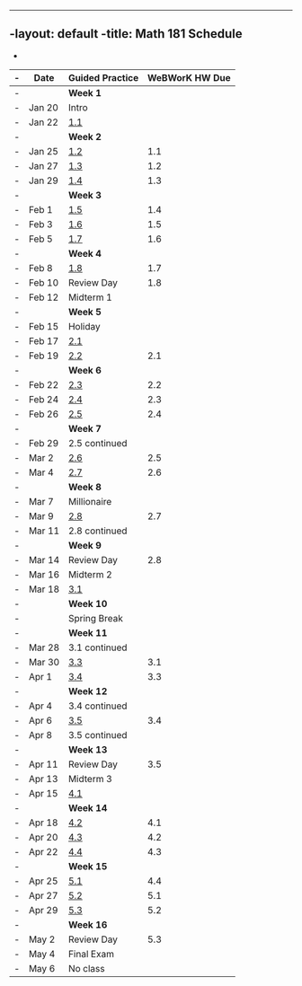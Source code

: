 ----
  -layout: default
  -title: Math 181 Schedule
  ----
  -
  -| Date   	| Guided Practice 	| WeBWorK HW Due 	|
  -|--------	|---------	|-----------------	|
  -| 	| **Week 1**      	| |
  -| Jan 20 	| Intro  |                	|
  -| Jan 22 	| [1.1](/NSC-Math-181/GP1.1.html)  |                	|
  -|     	|   **Week 2**      	|                 	|          
  -| Jan 25 	| [1.2](/NSC-Math-181/GP1.2.html)  | 1.1   	|
  -| Jan 27 	| [1.3](/NSC-Math-181/GP1.3.html)  | 1.2            	|
  -| Jan 29	| [1.4](/NSC-Math-181/GP1.4.html)  | 1.3            	|
  -|     	|   **Week 3**      	|                 	|   
  -| Feb 1		| [1.5](/NSC-Math-181/GP1.5.html)  | 1.4            	|   
  -| Feb 3 	| [1.6](/NSC-Math-181/GP1.6.html)  | 1.5            	|
  -| Feb 5 	| [1.7](/NSC-Math-181/GP1.7.html)  | 1.6            	|    
  -|     	|   **Week 4**      	|                 	|  
  -| Feb 8 	| [1.8](/NSC-Math-181/GP1.8.html)  | 1.7            	|
  -| Feb 10 		| Review Day  | 1.8           	| 
  -| Feb 12 	| Midterm 1  |             	|
  -|     	|   **Week 5**      	|                 	|    
  -| Feb 15 | Holiday |  |
  -| Feb 17		| [2.1](/NSC-Math-181/GP2.1.html)  |             	|
  -| Feb 19 	| [2.2](/NSC-Math-181/GP2.2.html)  | 2.1            	|
  -|     	|   **Week 6**      	|                 	|            
  -| Feb 22 	| [2.3](/NSC-Math-181/GP2.3.html)  | 2.2            	|
  -| Feb 24 	| [2.4](/NSC-Math-181/GP2.4.html)  | 2.3            	|
  -| Feb 26 	| [2.5](/NSC-Math-181/GP2.5.html)  | 2.4            	|
  -|     	|   **Week 7**      	|                 	|     
  -| Feb 29  	| 2.5 continued |             	|
  -| Mar 2 		| [2.6](/NSC-Math-181/GP2.6.html)  | 2.5            	|
  -| Mar 4 		| [2.7](/NSC-Math-181/GP2.7.html)  | 2.6            	|
  -|     	|   **Week 8**      	|                 	|      
  -| Mar 7  	| Millionaire  |             	|
  -| Mar 9 	| [2.8](/NSC-Math-181/GP2.8.html)  | 2.7          	|
  -| Mar 11 	| 2.8 continued |           	|
  -|     	|   **Week 9**      	|                 	|      
  -| Mar 14 	| Review Day | 2.8           	|
  -| Mar 16	| Midterm 2 |             	|
  -| Mar 18 	| [3.1](/NSC-Math-181/GP3.1.html)  |             	|
  -|     	|   **Week 10**      	|                 	|    
  -| | Spring Break | |
  -|     	|   **Week 11**      	|                 	|  
  -| Mar 28 	| 3.1 continued  |          	|
  -| Mar 30		| [3.3](/NSC-Math-181/GP3.3.html)  | 3.1            	|
  -| Apr 1 	| [3.4](/NSC-Math-181/GP3.4.html)  |  3.3           	|
  -|     	|   **Week 12**      	|  |
  -| Apr 4 	| 3.4 continued  |             	|
  -| Apr 6 	| [3.5](/NSC-Math-181/GP3.5.html)  |  3.4           	|                	
  -| Apr 8 	| 3.5 continued  |          	|
  -|     	|   **Week 13**      	|                 	| 
  -| Apr 11	| Review Day  | 3.5             	|
  -| Apr 13 	| Midterm 3   |      	|
  -| Apr 15 	| [4.1](/NSC-Math-181/GP4.1.html)  |             	|
  -|     	|   **Week 14**      	|                 	|  
  -| Apr 18 	| [4.2](/NSC-Math-181/GP4.2.html)  |  4.1           	|
  -| Apr 20 	| [4.3](/NSC-Math-181/GP4.3.html)  |  4.2           	|
  -| Apr 22 	| [4.4](/NSC-Math-181/GP4.4.html)  |  4.3           	|
  -|     	|   **Week 15**      	|                 	|  
  -| Apr 25 	| [5.1](/NSC-Math-181/GP5.1.html)  |  4.4 	|
  -| Apr 27	| [5.2](/NSC-Math-181/GP5.2.html)  |  5.1           	|
  -| Apr 29 	| [5.3](/NSC-Math-181/GP5.3.html)  |  5.2           	|
  -|     	|   **Week 16**      	|                 	|  
  -| May 2 	| Review Day  |  5.3           	|
  -| May 4 	| Final Exam |           	|
  -| May 6	| No class  |             	|
